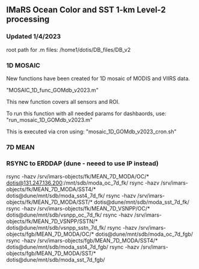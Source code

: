## IMaRS Ocean Color and SST 1-km Level-2 processing 
### Updated 1/4/2023

root path for .m files: /home1/dotis/DB_files/DB_v2

### 1D MOSAIC

New functions have been created for 1D mosaic of MODIS and VIIRS data.

"MOSAIC_1D_func_GOMdb_v2023.m"

This new function covers all sensors and ROI.

To run this function with all needed params for dashbaords, use: "run_mosaic_1D_GOMdb_v2023.m"

This is executed via cron using: "mosaic_1D_GOMdb_v2023_cron.sh"



### 7D MEAN



### RSYNC to ERDDAP (dune - neeed to use IP instead)
rsync -hazv /srv/imars-objects/fk/MEAN_7D_MODA/OC/* dotis@131.247.136.200:/mnt/sdb/moda_oc_7d_fk/
rsync -hazv /srv/imars-objects/fk/MEAN_7D_MODA/SST4/* dotis@dune/mnt/sdb/moda_sst4_7d_fk/
rsync -hazv /srv/imars-objects/fk/MEAN_7D_MODA/SST/* dotis@dune/mnt/sdb/moda_sst_7d_fk/
rsync -hazv /srv/imars-objects/fk/MEAN_7D_VSNPP/OC/* dotis@dune/mnt/sdb/vsnpp_oc_7d_fk/
rsync -hazv /srv/imars-objects/fk/MEAN_7D_VSNPP/SSTN/* dotis@dune/mnt/sdb/vsnpp_sstn_7d_fk/
rsync -hazv /srv/imars-objects/fgb/MEAN_7D_MODA/OC/* dotis@dune/mnt/sdb/moda_oc_7d_fgb/
rsync -hazv /srv/imars-objects/fgb/MEAN_7D_MODA/SST4/* dotis@dune/mnt/sdb/moda_sst4_7d_fgb/
rsync -hazv /srv/imars-objects/fgb/MEAN_7D_MODA/SST/* dotis@dune/mnt/sdb/moda_sst_7d_fgb/
